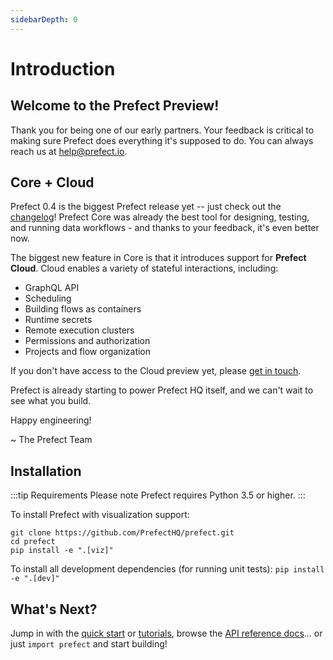 ```yaml
---
sidebarDepth: 0
---
```


# Introduction

## Welcome to the Prefect Preview!

Thank you for being one of our early partners. Your feedback is critical to making sure Prefect does everything it's supposed to do. You can always reach us at [help@prefect.io](mailto:help@prefect.io).

## Core + Cloud

Prefect 0.4 is the biggest Prefect release yet -- just check out the [changelog](/api/changelog.html#version-0-4-1)! Prefect Core was already the best tool for designing, testing, and running data workflows - and thanks to your feedback, it's even better now.

The biggest new feature in Core is that it introduces support for **Prefect Cloud**. Cloud enables a variety of stateful interactions, including:

- GraphQL API
- Scheduling
- Building flows as containers
- Runtime secrets
- Remote execution clusters
- Permissions and authorization
- Projects and flow organization

If you don't have access to the Cloud preview yet, please [get in touch](mailto:help@prefect.io).

Prefect is already starting to power Prefect HQ itself, and we can't wait to see what you build.

Happy engineering!

~ The Prefect Team

## Installation

:::tip Requirements
Please note Prefect requires Python 3.5 or higher.
:::

To install Prefect with visualization support:

```
git clone https://github.com/PrefectHQ/prefect.git
cd prefect
pip install -e ".[viz]"
```

To install all development dependencies (for running unit tests): `pip install -e ".[dev]"`

## What's Next?

Jump in with the [quick start](getting_started/welcome.html) or [tutorials](tutorials/), browse the [API reference docs](/api/)... or just `import prefect` and start building!
